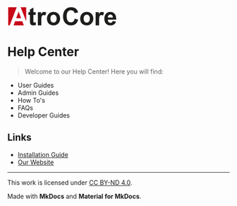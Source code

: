 ![logo](logo.png)

# Help Center

> Welcome to our Help Center! Here you will find:

- User Guides
- Admin Guides
- How To's
- FAQs
- Developer Guides

## Links
- [Installation Guide](./atrocore/admin-guide/installation.md)
- [Our Website](https://atrocore.com)

---

This work is licensed under [CC BY-ND 4.0](https://creativecommons.org/licenses/by-nd/4.0/).

Made with **MkDocs** and **Material for MkDocs**.
